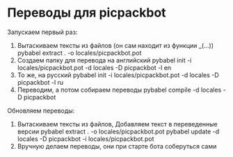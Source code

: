 # Переводы для picpackbot

Запускаем первый раз:
1. Вытаскиваем тексты из файлов (он сам находит из функции _(...))
pybabel extract . -o locales/picpackbot.pot
2. Создаем папку для перевода на английский
pybabel init -i locales/picpackbot.pot -d locales -D picpackbot -l en
3. То же, на русский
pybabel init -i locales/picpackbot.pot -d locales -D picpackbot -l ru
4. Переводим, а потом собираем переводы
pybabel compile -d locales -D picpackbot

Обновляем переводы:
1. Вытаскиваем тексты из файлов, Добавляем текст в переведенные версии
pybabel extract . -o locales/picpackbot.pot
pybabel update -d locales -D picpackbot -i locales/picpackbot.pot
3. Вручную делаем переводы, они при старте бота соберуться сами